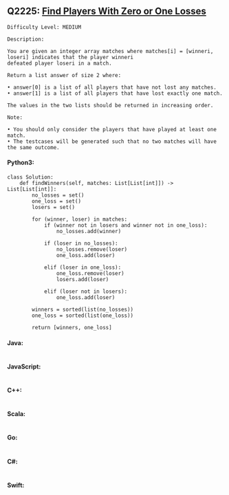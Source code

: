 ## Q2225: [Find Players With Zero or One Losses](https://leetcode.com/problems/find-players-with-zero-or-one-losses/)

```
Difficulty Level: MEDIUM
```

```
Description:

You are given an integer array matches where matches[i] = [winneri, loseri] indicates that the player winneri
defeated player loseri in a match.

Return a list answer of size 2 where:

• answer[0] is a list of all players that have not lost any matches.
• answer[1] is a list of all players that have lost exactly one match.

The values in the two lists should be returned in increasing order.

Note:

• You should only consider the players that have played at least one match.
• The testcases will be generated such that no two matches will have the same outcome.
```

#### Python3:

```
class Solution:
    def findWinners(self, matches: List[List[int]]) -> List[List[int]]:
        no_losses = set()
        one_loss = set()
        losers = set()

        for (winner, loser) in matches:
            if (winner not in losers and winner not in one_loss):
                no_losses.add(winner)

            if (loser in no_losses):
                no_losses.remove(loser)
                one_loss.add(loser)

            elif (loser in one_loss):
                one_loss.remove(loser)
                losers.add(loser)
            
            elif (loser not in losers):
                one_loss.add(loser)
        
        winners = sorted(list(no_losses))
        one_loss = sorted(list(one_loss))

        return [winners, one_loss]
```

#### Java:

```

```

#### JavaScript:

```

```

#### C++:

```

```

#### Scala:

```

```

#### Go:

```

```

#### C#:

```

```

#### Swift:

```

```